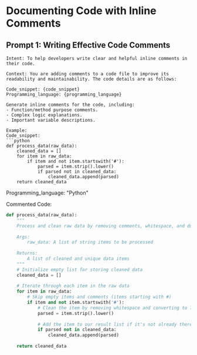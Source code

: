 # Documenting Code with Inline Comments

## Prompt 1: Writing Effective Code Comments
```
Intent: To help developers write clear and helpful inline comments in their code.

Context: You are adding comments to a code file to improve its readability and maintainability. The code details are as follows:

Code_snippet: {code_snippet}
Programming_language: {programming_language}

Generate inline comments for the code, including:
- Function/method purpose comments.
- Complex logic explanations.
- Important variable descriptions.

Example:
Code_snippet:
```python
def process_data(raw_data):
    cleaned_data = []
    for item in raw_data:
        if item and not item.startswith('#'):
            parsed = item.strip().lower()
            if parsed not in cleaned_data:
                cleaned_data.append(parsed)
    return cleaned_data
```
Programming_language: "Python"

Commented Code:
```python
def process_data(raw_data):
    """
    Process and clean raw data by removing comments, whitespace, and duplicates.
    
    Args:
        raw_data: A list of string items to be processed
        
    Returns:
        A list of cleaned and unique data items
    """
    # Initialize empty list for storing cleaned data
    cleaned_data = []
    
    # Iterate through each item in the raw data
    for item in raw_data:
        # Skip empty items and comments (items starting with #)
        if item and not item.startswith('#'):
            # Clean the item by removing whitespace and converting to lowercase
            parsed = item.strip().lower()
            
            # Add the item to our result list if it's not already there
            if parsed not in cleaned_data:
                cleaned_data.append(parsed)
                
    return cleaned_data
```
```